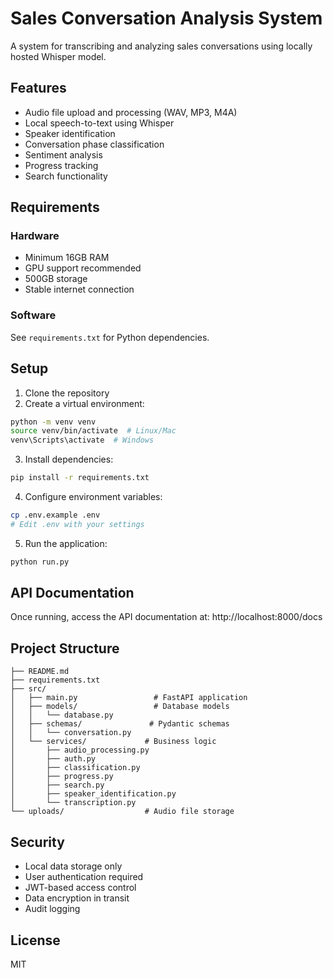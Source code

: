 # Sales Conversation Analysis System

A system for transcribing and analyzing sales conversations using locally hosted Whisper model.

## Features

- Audio file upload and processing (WAV, MP3, M4A)
- Local speech-to-text using Whisper
- Speaker identification
- Conversation phase classification
- Sentiment analysis
- Progress tracking
- Search functionality

## Requirements

### Hardware
- Minimum 16GB RAM
- GPU support recommended
- 500GB storage
- Stable internet connection

### Software
See `requirements.txt` for Python dependencies.

## Setup

1. Clone the repository
2. Create a virtual environment:
```bash
python -m venv venv
source venv/bin/activate  # Linux/Mac
venv\Scripts\activate  # Windows
```

3. Install dependencies:
```bash
pip install -r requirements.txt
```

4. Configure environment variables:
```bash
cp .env.example .env
# Edit .env with your settings
```

5. Run the application:
```bash
python run.py
```

## API Documentation

Once running, access the API documentation at:
http://localhost:8000/docs

## Project Structure

```
├── README.md
├── requirements.txt
├── src/
│   ├── main.py                 # FastAPI application
│   ├── models/                 # Database models
│   │   └── database.py
│   ├── schemas/               # Pydantic schemas
│   │   └── conversation.py
│   └── services/             # Business logic
│       ├── audio_processing.py
│       ├── auth.py
│       ├── classification.py
│       ├── progress.py
│       ├── search.py
│       ├── speaker_identification.py
│       └── transcription.py
└── uploads/                  # Audio file storage
```

## Security

- Local data storage only
- User authentication required
- JWT-based access control
- Data encryption in transit
- Audit logging

## License

MIT